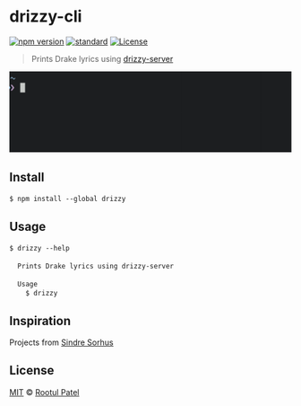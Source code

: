 # drizzy-cli

[![npm version](https://badge.fury.io/js/drizzy.svg)](https://badge.fury.io/js/drizzy)
[![standard](https://img.shields.io/badge/code_style-standard-brightgreen.svg)](https://standardjs.com)
[![License](https://img.shields.io/:license-mit-blue.svg)](https://rootulp.mit-license.org)

> Prints Drake lyrics using [drizzy-server](https://github.com/rootulp/drizzy-server)

![screencast](screencast.gif)

## Install

```
$ npm install --global drizzy
```

## Usage

```
$ drizzy --help

  Prints Drake lyrics using drizzy-server

  Usage
    $ drizzy
```

## Inspiration

Projects from [Sindre Sorhus](https://sindresorhus.com)

## License

[MIT](https://rootulp.mit-license.org/) © [Rootul Patel](https://rootulp.com)
